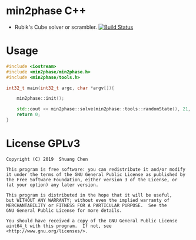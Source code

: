 # min2phase C++
- Rubik's Cube solver or scrambler. [![Build Status](https://travis-ci.org/cs0x7f/min2phase.svg?branch=master)](https://travis-ci.org/cs0x7f/min2phase)

# Usage

```C++
#include <iostream>
#include <min2phase/min2phase.h>
#include <min2phase/tools.h>

int32_t main(int32_t argc, char *argv[]){

    min2phase::init();

    std::cout << min2phase::solve(min2phase::tools::randomState(), 21, 1000000, 0, min2phase::APPEND_LENGTH | min2phase::USE_SEPARATOR);
    return 0;
}
```

# License GPLv3

    Copyright (C) 2019  Shuang Chen

    This program is free software: you can redistribute it and/or modify
    it under the terms of the GNU General Public License as published by
    the Free Software Foundation, either version 3 of the License, or
    (at your option) any later version.

    This program is distributed in the hope that it will be useful,
    but WITHOUT ANY WARRANTY; without even the implied warranty of
    MERCHANTABILITY or FITNESS FOR A PARTICULAR PURPOSE.  See the
    GNU General Public License for more details.

    You should have received a copy of the GNU General Public License
    aint64_t with this program.  If not, see <http://www.gnu.org/licenses/>.

